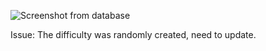![Screenshot from database](https://github.com/GenaroHacker/creating_chord_collection/assets/95663273/9550b7df-120d-4baf-ae27-f553e1a35f9b)

Issue: The difficulty was randomly created, need to update.
